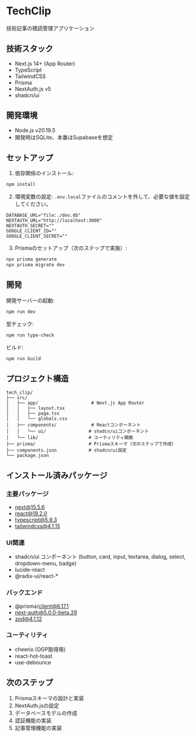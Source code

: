# TechClip

技術記事の積読管理アプリケーション

## 技術スタック

- Next.js 14+ (App Router)
- TypeScript
- TailwindCSS
- Prisma
- NextAuth.js v5
- shadcn/ui

## 開発環境

- Node.js v20.19.5
- 開発時はSQLite、本番はSupabaseを想定

## セットアップ

1. 依存関係のインストール:
```bash
npm install
```

2. 環境変数の設定:
`.env.local`ファイルのコメントを外して、必要な値を設定してください。

```env
DATABASE_URL="file:./dev.db"
NEXTAUTH_URL="http://localhost:3000"
NEXTAUTH_SECRET=""
GOOGLE_CLIENT_ID=""
GOOGLE_CLIENT_SECRET=""
```

3. Prismaのセットアップ（次のステップで実施）:
```bash
npx prisma generate
npx prisma migrate dev
```

## 開発

開発サーバーの起動:
```bash
npm run dev
```

型チェック:
```bash
npm run type-check
```

ビルド:
```bash
npm run build
```

## プロジェクト構造

```
tech_clip/
├── src/
│   ├── app/                    # Next.js App Router
│   │   ├── layout.tsx
│   │   ├── page.tsx
│   │   └── globals.css
│   ├── components/             # Reactコンポーネント
│   │   └── ui/                # shadcn/uiコンポーネント
│   └── lib/                   # ユーティリティ関数
├── prisma/                    # Prismaスキーマ（次のステップで作成）
├── components.json            # shadcn/ui設定
└── package.json
```

## インストール済みパッケージ

### 主要パッケージ
- next@15.5.6
- react@19.2.0
- typescript@5.9.3
- tailwindcss@4.1.15

### UI関連
- shadcn/ui コンポーネント (button, card, input, textarea, dialog, select, dropdown-menu, badge)
- lucide-react
- @radix-ui/react-*

### バックエンド
- @prisma/client@6.17.1
- next-auth@5.0.0-beta.29
- zod@4.1.12

### ユーティリティ
- cheerio (OGP取得用)
- react-hot-toast
- use-debounce

## 次のステップ

1. Prismaスキーマの設計と実装
2. NextAuth.jsの設定
3. データベースモデルの作成
4. 認証機能の実装
5. 記事管理機能の実装
